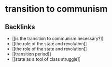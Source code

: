# transition to communism



## Backlinks

-   [[is the transition to communism necessary?]]
-   [[the role of the state and revolution]]
-   [[the role of the state and revolution]]
-   [[transition period]]
-   [[state as a tool of class struggle]]
